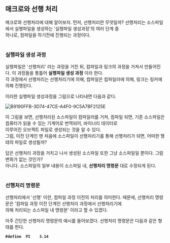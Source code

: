 ## 매크로와 선행 처리
매크로와 선행처리에 대해 알아보자. 먼저, 선행처리란 무엇일까? 선행처리는 소스파일에서 실행파일을 생성하는 '실행파일 생성과정'의 여러 단계 중<br>
하나로, 컴파일을 하기전에 진행되는 과정이다.<br>
<br>


### 실행파일 생성 과정
실행파일은 '선행처리' 라는 과정을 거친 뒤, 컴파일과 링크의 과정을 거쳐서 만들어진다. 이 과정들을 통틀어 **실행파일 생성 과정** 이라 한다.<br>
각 과정에서 선행처리는 선행처리기에 의해, 컴파일은 컴파일러에 의해, 링크는 링커에 의해 진행된다. <br>

이러한 실행파일 생성과정을 그림으로 나타내면 다음과 같다.<br>

![B9190FFB-3D74-47CE-A4F0-9C5A7BF2125E](https://github.com/Yoonsik-2002/data-structure-study/assets/83572199/4308c4a0-7212-4afb-a40a-e7f0f7b11a3e)<br>

이 그림을 보면, 선행처리된 소스파일이 컴파일러를 거쳐, 컴파일 되면, 기존 소스파일은 컴퓨터가 읽을 수 있는 기계어로 번역되어, 바이너리 데이터로 <br>
이루어진 오브젝트 파일로 생성되는 것을 알 수 있다.<br>
그럼, 이전 단계인 맨 처음에 소스파일이 선행처리기를 통해 선행처리가 되면, 어떠한 형태의 파일로 생성될까?<br>

답은 선행처리 과정을 거치고 나서 생성된 소스파일 또한 그냥 소스파일일 뿐이다. 그럼 변화가 없는 것인가?<br>
아니다. 소스파일의 일부 내용이 소스파일 내, **선행처리 명령문** 대로 수정되게 된다.<br>
<br>

### 선행처리 명령문
선행처리에서 '선행' 이란, 컴파일 과정 이전의 처리를 의미한다. 때문에, 선행처리 명령문은 '컴파일 과정 이전 단계인 선행처리 과정에서 선행처리기에 <br>
의해 처리되는 소스파일 내 명령문' 이라고 할 수 있겠다.<br>

아주 간단한 선행처리 명령문의 예시를 들어보겠다. 선행처리 명령문은 다음과 같은 형태를 띈다.<br>

**`#define  PI    3.14`**<br>








